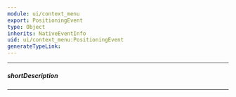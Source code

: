 ```yaml
---
module: ui/context_menu
export: PositioningEvent
type: Object
inherits: NativeEventInfo
uid: ui/context_menu:PositioningEvent
generateTypeLink: 
---
```

---
##### shortDescription
<!-- Description goes here -->

---
<!-- Description goes here -->